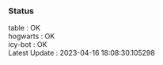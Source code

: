 ### Status


table : OK  
hogwarts : OK  
icy-bot : OK  
Latest Update : 2023-04-16 18:08:30.105298

